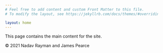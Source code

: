 ```yaml
---
# Feel free to add content and custom Front Matter to this file.
# To modify the layout, see https://jekyllrb.com/docs/themes/#overriding-theme-defaults

layout: home
---
```


This page contains the main content for the site.

&copy; 2021 Nadav Rayman and James Pearce

